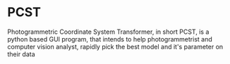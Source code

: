 # PCST
Photogrammetric Coordinate System Transformer, in short PCST, is a python based GUI program, that intends to help photogrammetrist and computer vision analyst, rapidly pick the best model and it's parameter on their data
